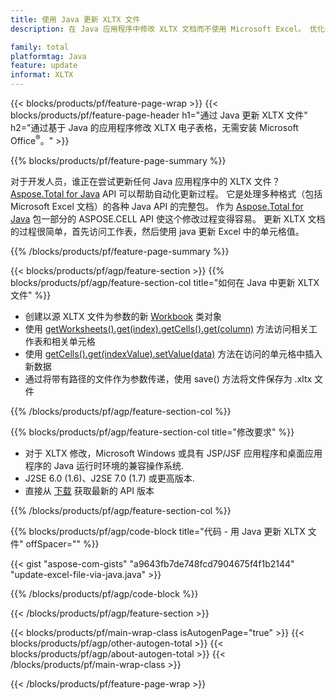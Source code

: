 ```yaml
---
title: 使用 Java 更新 XLTX 文件
description: 在 Java 应用程序中修改 XLTX 文档而不使用 Microsoft Excel。 优化代码以最快的方式在 java 中编写和编辑 excel 文件。

family: total
platformtag: Java
feature: update
informat: XLTX
---
```

{{< blocks/products/pf/feature-page-wrap >}}
{{< blocks/products/pf/feature-page-header h1="通过 Java 更新 XLTX 文件" h2="通过基于 Java 的应用程序修改 XLTX 电子表格，无需安装 Microsoft Office<sup>&reg;</sup>。" >}}

{{% blocks/products/pf/feature-page-summary %}}

对于开发人员，谁正在尝试更新任何 Java 应用程序中的 XLTX 文件？ [Aspose.Total for Java](https://products.aspose.com/total/java/) API 可以帮助自动化更新过程。 它是处理多种格式（包括 Microsoft Excel 文档）的各种 Java API 的完整包。 作为 [Aspose.Total for Java](https://products.aspose.com/total/java/) 包一部分的 ASPOSE.CELL API 使这个修改过程变得容易。 更新 XLTX 文档的过程很简单，首先访问工作表，然后使用 java 更新 Excel 中的单元格值。

{{% /blocks/products/pf/feature-page-summary %}}

{{< blocks/products/pf/agp/feature-section >}}
{{% blocks/products/pf/agp/feature-section-col title="如何在 Java 中更新 XLTX 文件" %}}

- 创建以源 XLTX 文件为参数的新 [Workbook](https://reference.aspose.com/cells/java/com.aspose.cells/Workbook) 类对象
- 使用 [getWorksheets().get(index).getCells().get(column)](https://reference.aspose.com/cells/java/com.aspose.cells/cells#Item%20(int)) 方法访问相关工作表和相关单元格
- 使用 [getCells().get(indexValue).setValue(data)](https://reference.aspose.com/cells/java/com.aspose.cells/cell#Value) 方法在访问的单元格中插入新数据
- 通过将带有路径的文件作为参数传递，使用 save() 方法将文件保存为 .xltx 文件

{{% /blocks/products/pf/agp/feature-section-col %}}

{{% blocks/products/pf/agp/feature-section-col title="修改要求" %}}

- 对于 XLTX 修改，Microsoft Windows 或具有 JSP/JSF 应用程序和桌面应用程序的 Java 运行时环境的兼容操作系统.
- J2SE 6.0 (1.6)、J2SE 7.0 (1.7) 或更高版本.
- 直接从 [下载](https://docs.aspose.com/cells/java/installation/) 获取最新的 API 版本

{{% /blocks/products/pf/agp/feature-section-col %}}

{{% blocks/products/pf/agp/code-block title="代码 - 用 Java 更新 XLTX 文件" offSpacer="" %}}

{{< gist "aspose-com-gists" "a9643fb7de748fcd7904675f4f1b2144" "update-excel-file-via-java.java" >}}

{{% /blocks/products/pf/agp/code-block %}}

{{< /blocks/products/pf/agp/feature-section >}}

{{< blocks/products/pf/main-wrap-class isAutogenPage="true" >}}
{{< blocks/products/pf/agp/other-autogen-total >}}
{{< blocks/products/pf/agp/about-autogen-total >}}
{{< /blocks/products/pf/main-wrap-class >}}

{{< /blocks/products/pf/feature-page-wrap >}}